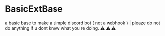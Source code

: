 # BasicExtBase
a basic base to make a simple discord bot ( not a webhook ) | pleaze do not do anything if u dont know what you re doing. ⚠ ⚠ ⚠
